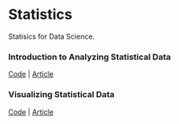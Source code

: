 # Statistics
Statisics for Data Science. 

### Introduction to Analyzing Statistical Data
[Code](https://github.com/cmbernardi/Statistics/blob/main/Statistics%20-%201.ipynb) | 
[Article](https://cmbernardi.medium.com/23-concepts-to-get-started-in-statistics-for-data-science-d0b336617b99)

### Visualizing Statistical Data
[Code](https://github.com/cmbernardi/Statistics/blob/main/Data%20Visualisation%20.ipynb) |
[Article](https://cmbernardi.medium.com/top-5-charts-in-data-visualization-7d6c23b74b9a)
